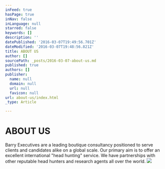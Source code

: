 ```yaml
---
inFeed: true
hasPage: true
inNav: false
inLanguage: null
starred: false
keywords: []
description: ''
datePublished: '2016-03-07T19:49:56.701Z'
dateModified: '2016-03-07T19:48:56.821Z'
title: ABOUT US
author: []
sourcePath: _posts/2016-03-07-about-us.md
published: true
authors: []
publisher:
  name: null
  domain: null
  url: null
  favicon: null
url: about-us/index.html
_type: Article

---
```

# ABOUT US

Barry Executives are a leading boutique consultancy positioned to serve clients and candidates alike on a global scale. Our primary aim is to offer an excellent international "head hunting"​ service. We have partnerships with other reputable head hunters and research agents all over the world. ![](https://the-grid-user-content.s3-us-west-2.amazonaws.com/ac42b957-e815-4300-99e5-a417c15e0365.jpg)